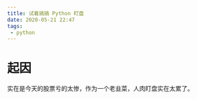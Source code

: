 ```yaml
---
title: 试着搞搞 Python 盯盘
date: 2020-05-21 22:47
tags: 
 - python
---
```

# 起因
实在是今天的股票亏的太惨，作为一个老韭菜，人肉盯盘实在太累了。